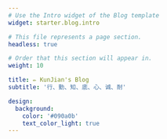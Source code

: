 ```yaml
---
# Use the Intro widget of the Blog template
widget: starter.blog.intro

# This file represents a page section.
headless: true

# Order that this section will appear in.
weight: 10

title: ✏️ KunJian's Blog
subtitle: '行、勤、知、底、心、诚、耐'

design:
  background:
    color: '#090a0b'
    text_color_light: true
---
```

